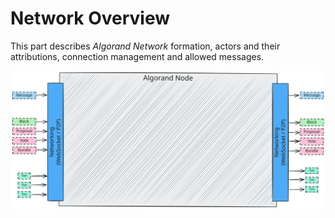 # Network Overview

This part describes _Algorand Network_ formation, actors and their attributions, connection
management and allowed messages.

![Network Overview](../_images/network-overview.svg "Network Overview")
